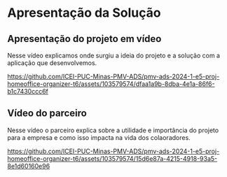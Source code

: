 # Apresentação da Solução

## Apresentação do projeto em vídeo
Nesse vídeo explicamos onde surgiu a ideia do projeto e a solução com a aplicação que desenvolvemos.

https://github.com/ICEI-PUC-Minas-PMV-ADS/pmv-ads-2024-1-e5-proj-homeoffice-organizer-t6/assets/103579574/dfaa1a9b-8dba-4e1a-86f6-b1c7430ccc6f

## Vídeo do parceiro 

Nesse vídeo o parceiro explica sobre a utilidade e importância do projeto para a empresa e como isso impacta na vida dos colaoradores.

https://github.com/ICEI-PUC-Minas-PMV-ADS/pmv-ads-2024-1-e5-proj-homeoffice-organizer-t6/assets/103579574/15d6e87a-4215-4918-93a5-8e1d60160e96

